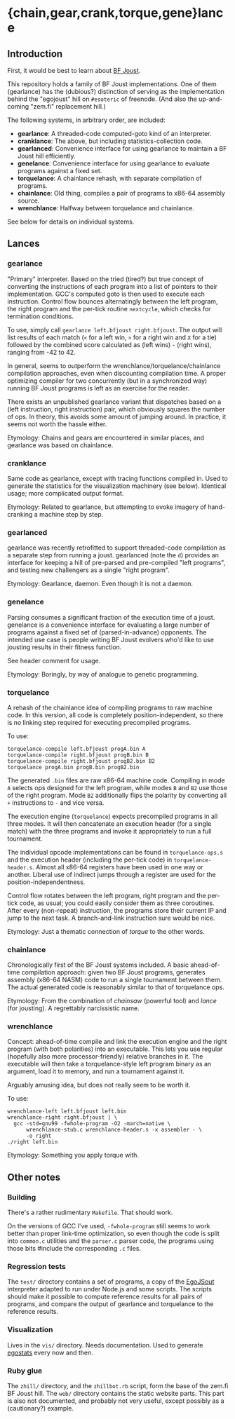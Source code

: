 {chain,gear,crank,torque,gene}lance
===================================

Introduction
------------

First, it would be best to learn about
[BF Joust](http://esolangs.org/wiki/BF_Joust).

This repository holds a family of BF Joust implementations.  One of
them (gearlance) has the (dubious?) distinction of serving as the
implementation behind the "egojoust" hill on `#esoteric` of freenode.
(And also the up-and-coming "zem.fi" replacement hill.)

The following systems, in arbitrary order, are included:

* **gearlance**: A threaded-code computed-goto kind of an interpreter.
* **cranklance**: The above, but including statistics-collection code.
* **gearlanced**: Convenience interface for using gearlance to
  maintain a BF Joust hill efficiently.
* **genelance**: Convenience interface for using gearlance to evaluate
  programs against a fixed set.
* **torquelance**: A chainlance rehash, with separate compilation of
  programs.
* **chainlance**: Old thing, compiles a pair of programs to x86-64
  assembly source.
* **wrenchlance**: Halfway between torquelance and chainlance.

See below for details on individual systems.

Lances
------

### gearlance

"Primary" interpreter.  Based on the tried (tired?) but true concept
of converting the instructions of each program into a list of pointers
to their implementation.  GCC's computed goto is then used to execute
each instruction.  Control flow bounces alternatingly between the left
program, the right program and the per-tick routine `nextcycle`, which
checks for termination conditions.

To use, simply call `gearlance left.bfjoust right.bfjoust`.  The
output will list results of each match (`<` for a left win, `>` for a
right win and `X` for a tie) followed by the combined score calculated
as (left wins) - (right wins), ranging from -42 to 42.

In general, seems to outperform the wrenchlance/torquelance/chainlance
compilation approaches, even when discounting compilation time.  A
proper optimizing compiler for two concurrently (but in a synchronized
way) running BF Joust programs is left as an exercise for the reader.

There exists an unpublished gearlance variant that dispatches based on
a (left instruction, right instruction) pair, which obviously squares
the number of ops.  In theory, this avoids some amount of jumping
around.  In practice, it seems not worth the hassle either.

Etymology: Chains and gears are encountered in similar places, and
gearlance was based on chainlance.

### cranklance

Same code as gearlance, except with tracing functions compiled in.
Used to generate the statistics for the visualization machinery (see
below).  Identical usage; more complicated output format.

Etymology: Related to gearlance, but attempting to evoke imagery of
hand-cranking a machine step by step.

### gearlanced

gearlance was recently retrofitted to support threaded-code
compilation as a separate step from running a joust.  gearlanced (note
the `d`) provides an interface for keeping a hill of pre-parsed and
pre-compiled "left programs", and testing new challengers as a single
"right program".

Etymology: Gearlance, daemon. Even though it is not a daemon.

### genelance

Parsing consumes a significant fraction of the execution time of a
joust.  genelance is a convenience interface for evaluating a large
number of programs against a fixed set of (parsed-in-advance)
opponents.  The intended use case is people writing BF Joust evolvers
who'd like to use jousting results in their fitness function.

See header comment for usage.

Etymology: Boringly, by way of analogue to genetic programming.

### torquelance

A rehash of the chainlance idea of compiling programs to raw machine
code.  In this version, all code is completely position-independent,
so there is no linking step required for executing precompiled
programs.

To use:

    torquelance-compile left.bfjoust progA.bin A
    torquelance-compile right.bfjoust progB.bin B
    torquelance-compile right.bfjoust progB2.bin B2
    torquelance progA.bin progB.bin progB2.bin

The generated `.bin` files are raw x86-64 machine code.  Compiling in
mode `A` selects ops designed for the left program, while modes `B`
and `B2` use those of the right program.  Mode `B2` additionally flips
the polarity by converting all `+` instructions to `-` and vice versa.

The execution engine (`torquelance`) expects precompiled programs in
all three modes.  It will then concatenate an execution header (for a
single match) with the three programs and invoke it appropriately to
run a full tournament.

The individual opcode implementations can be found in
`torquelance-ops.s` and the execution header (including the per-tick
code) in `torquelance-header.s`.  Almost all x86-64 registers have
been used in one way or another.  Liberal use of indirect jumps
through a register are used for the position-independentness.

Control flow rotates between the left program, right program and the
per-tick code, as usual; you could easily consider them as three
coroutines.  After every (non-repeat) instruction, the programs store
their current IP and jump to the next task.  A branch-and-link
instruction sure would be nice.

Etymology: Just a thematic connection of *torque* to the other words.

### chainlance

Chronologically first of the BF Joust systems included.  A basic
ahead-of-time compilation approach: given two BF Joust programs,
generates assembly (x86-64 NASM) code to run a single tournament
between them.  The actual generated code is reasonably similar to that
of torquelance ops.

Etymology: From the combination of *chainsaw* (powerful tool) and
*lance* (for jousting).  A regrettably narcissistic name.

### wrenchlance

Concept: ahead-of-time compile and link the execution engine and the
right program (with both polarities) into an executable.  This lets
you use regular (hopefully also more processor-friendly) relative
branches in it.  The executable will then take a torquelance-style
left program binary as an argument, load it to memory, and run a
tournament against it.

Arguably amusing idea, but does not really seem to be worth it.

To use:

    wrenchlance-left left.bfjoust left.bin
    wrenchlance-right right.bfjoust | \
      gcc -std=gnu99 -fwhole-program -O2 -march=native \
          wrenchlance-stub.c wrenchlance-header.s -x assembler - \
          -o right
    ./right left.bin

Etymology: Something you apply torque with.

Other notes
-----------

### Building

There's a rather rudimentary `Makefile`.  That should work.

On the versions of GCC I've used, `-fwhole-program` still seems to
work better than proper link-time optimization, so even though the
code is split into `common.c` utilities and the `parser.c` parser
code, the programs using those bits #include the corresponding `.c`
files.

### Regression tests

The `test/` directory contains a set of programs, a copy of the
[EgoJSout](http://codu.org/eso/bfjoust/egojsout/index.php) interpreter
adapted to run under Node.js and some scripts.  The scripts should
make it possible to compute reference results for all pairs of
programs, and compare the output of gearlance and torquelance to the
reference results.

### Visualization

Lives in the `vis/` directory.  Needs documentation.  Used to generate
[egostats](http://zem.fi/egostats/) every now and then.

### Ruby glue

The `zhill/` directory, and the `zhillbot.rb` script, form the base of
the zem.fi BF Joust hill.  The `web/` directory contains the static
website parts.  This part is also not documented, and probably not
very useful, except possibly as a (cautionary?) example.
